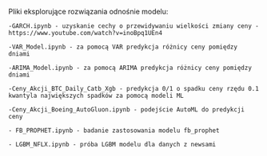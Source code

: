 Pliki eksplorujące rozwiązania odnośnie modelu:

    -GARCH.ipynb - uzyskanie cechy o przewidywaniu wielkości zmiany ceny - https://www.youtube.com/watch?v=inoBpq1UEn4

    -VAR_Model.ipynb - za pomocą VAR predykcja różnicy ceny pomiędzy dniami

    -ARIMA_Model.ipynb - za pomocą ARIMA predykcja różnicy ceny pomiędzy dniami

    -Ceny_Akcji_BTC_Daily_Catb_Xgb - predykcja 0/1 o spadku ceny rzędu 0.1 kwantyla największych spadków za pomocą modeli ML

    -Ceny_Akcji_Boeing_AutoGluon.ipynb - podejście AutoML do predykcji ceny

    - FB_PROPHET.ipynb - badanie zastosowania modelu fb_prophet

    - LGBM_NFLX.ipynb - próba LGBM modelu dla danych z newsami
